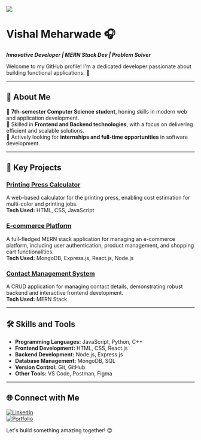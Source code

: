 [![](https://visitcount.itsvg.in/api?id=Vishal-Meharwade&label=Profile%20Views&pretty=false)](https://visitcount.itsvg.in)


# Vishal Meharwade 🎧

**_Innovative Developer | MERN Stack Dev | Problem Solver_**

Welcome to my GitHub profile! I'm a dedicated developer passionate about building functional applications. 🚀

---

## 📌 **About Me**

🔹 **7th-semester Computer Science student**, honing skills in modern web and application development.  
🔹 Skilled in **Frontend and Backend technologies**, with a focus on delivering efficient and scalable solutions.  
🔹 Actively looking for **internships and full-time opportunities** in software development.

---

## 🌟 **Key Projects**

### [**Printing Press Calculator**](https://github.com/Vishal-Meharwade/Printing-Press-calculator)
A web-based calculator for the printing press, enabling cost estimation for multi-color and printing jobs.  
**Tech Used:** HTML, CSS, JavaScript

### [**E-commerce Platform**](https://github.com/Vishal-Meharwade/Ecommerce-)
A full-fledged MERN stack application for managing an e-commerce platform, including user authentication, product management, and shopping cart functionalities.  
**Tech Used:** MongoDB, Express.js, React.js, Node.js

### [**Contact Management System**](https://github.com/Vishal-Meharwade/contact-management-system)
A CRUD application for managing contact details, demonstrating robust backend and interactive frontend development.  
**Tech Used:** MERN Stack

---

## 🛠 **Skills and Tools**

- **Programming Languages:** JavaScript, Python, C++  
- **Frontend Development:** HTML, CSS, React.js  
- **Backend Development:** Node.js, Express.js  
- **Database Management:** MongoDB, SQL  
- **Version Control:** Git, GitHub  
- **Other Tools:** VS Code, Postman, Figma

---




## 🌐 **Connect with Me**

[![LinkedIn](https://img.shields.io/badge/-LinkedIn-blue?style=for-the-badge&logo=LinkedIn)](https://www.linkedin.com/in/vishal-meharwade)  
[![Portfolio](https://img.shields.io/badge/-Portfolio-black?style=for-the-badge&logo=github)](https://github.com/Vishal-Meharwade)

Let's build something amazing together! 😊
